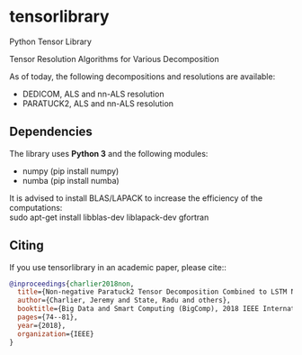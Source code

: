 # tensorlibrary
Python Tensor Library 

Tensor Resolution Algorithms for Various Decomposition

As of today, the following decompositions and resolutions are available:
- DEDICOM, ALS and nn-ALS resolution
- PARATUCK2, ALS and nn-ALS resolution


## Dependencies
The library uses **Python 3** and the following modules:
- numpy (pip install numpy)
- numba (pip install numba)

It is advised to install BLAS/LAPACK to increase the efficiency of the computations:  
sudo apt-get install libblas-dev liblapack-dev gfortran

## Citing
If you use tensorlibrary in an academic paper, please cite::

```bibtex
@inproceedings{charlier2018non,
  title={Non-negative Paratuck2 Tensor Decomposition Combined to LSTM Network for Smart Contracts Profiling},
  author={Charlier, Jeremy and State, Radu and others},
  booktitle={Big Data and Smart Computing (BigComp), 2018 IEEE International Conference on},
  pages={74--81},
  year={2018},
  organization={IEEE}
}
```
